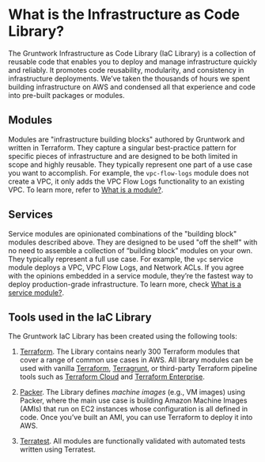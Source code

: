 # What is the Infrastructure as Code Library?

The Gruntwork Infrastructure as Code Library (IaC Library) is a collection of reusable code that enables you to deploy and manage infrastructure quickly and reliably. It promotes code reusability, modularity, and consistency in infrastructure deployments. We’ve taken the thousands of hours we spent building infrastructure on AWS and condensed all that experience and code into pre-built packages or modules.  

## Modules

Modules are "infrastructure building blocks" authored by Gruntwork and written in Terraform. They capture a singular best-practice pattern for specific pieces of infrastructure and are designed to be both limited in scope and highly reusable. They typically represent one part of a use case you want to accomplish. For example, the `vpc-flow-logs` module does not create a VPC, it only adds the VPC Flow Logs functionality to an existing VPC. To learn more, refer to [What is a module?](/iac/overview/modules/).

## Services

Service modules are opinionated combinations of the "building block" modules described above. They are designed to be used "off the shelf" with no need to assemble a collection of “building block” modules on your own. They typically represent a full use case. For example, the `vpc` service module deploys a VPC, VPC Flow Logs, and Network ACLs. If you agree with the opinions embedded in a service module, they’re the fastest way to deploy production-grade infrastructure. To learn more, check [What is a service module?](/iac/overview/services/).

## Tools used in the IaC Library

The Gruntwork IaC Library has been created using the following tools:

1. [Terraform](https://www.terraform.io/). The Library contains nearly 300 Terraform modules that cover a range of common use cases in AWS. All library modules can be used with vanilla [Terraform](https://www.terraform.io/), [Terragrunt](https://terragrunt.gruntwork.io/), or third-party Terraform pipeline tools such as [Terraform Cloud](https://www.hashicorp.com/blog/announcing-terraform-cloud/) and [Terraform Enterprise](https://www.terraform.io/docs/enterprise/index.html).

1. [Packer](https://www.packer.io/). The Library defines _machine images_ (e.g., VM images) using Packer, where the main use case is building Amazon Machine Images (AMIs) that run on EC2 instances whose configuration is all defined in code. Once you’ve built an AMI, you can use Terraform to deploy it into AWS.

1. [Terratest](https://terratest.gruntwork.io/). All modules are functionally validated with automated tests written using Terratest.
